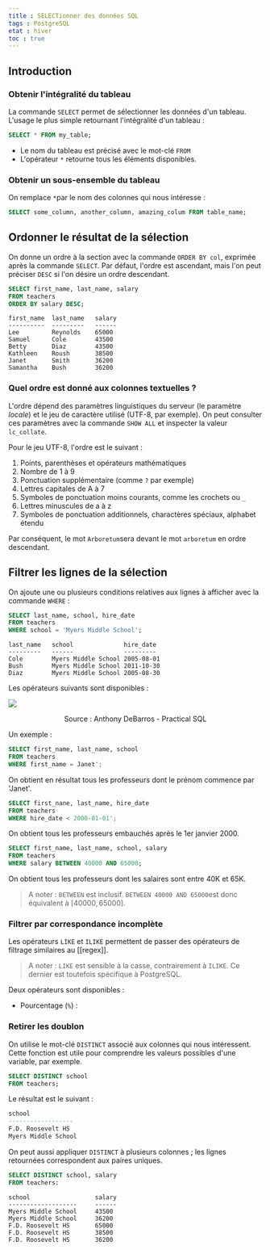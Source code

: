 ```yaml
---
title : SELECTionner des données SQL
tags : PostgreSQL
etat : hiver
toc : true
---
```


## Introduction
### Obtenir l'intégralité du tableau
La commande `SELECT` permet de sélectionner les données d'un tableau. L'usage le plus simple retournant l'intégralité d'un tableau :

```SQL
SELECT * FROM my_table;
````

- Le nom du tableau est précisé avec le mot-clé `FROM`
- L'opérateur `*` retourne tous les éléments disponibles.

### Obtenir un sous-ensemble du tableau
On remplace `*`par le nom des colonnes qui nous intéresse :

```SQL
SELECT some_column, another_column, amazing_colum FROM table_name;
````

## Ordonner le résultat de la sélection

On donne un ordre à la section avec la commande `ORDER BY col`, exprimée après la commande `SELECT`. Par défaut, l'ordre est ascendant, mais l'on peut préciser `DESC` si l'on désire un ordre descendant.

```SQL
SELECT first_name, last_name, salary
FROM teachers
ORDER BY salary DESC;
`````

````
first_name	last_name	salary
---------- 	--------- 	------
Lee 		Reynolds 	65000
Samuel 		Cole 		43500
Betty 		Diaz 		43500
Kathleen 	Roush 		38500
Janet 		Smith 		36200
Samantha 	Bush 		36200
````

### Quel ordre est donné aux colonnes textuelles ?
L'ordre dépend des paramètres linguistiques du serveur (le paramètre *locale*) et le jeu de caractère utilisé (UTF-8, par exemple). On peut consulter ces paramètres avec la commande `SHOW ALL` et inspecter la valeur `lc_collate`.

Pour le jeu UTF-8, l'ordre est le suivant :
1. Points, parenthèses et opérateurs mathématiques
2. Nombre de 1 à 9
3. Ponctuation supplémentaire (comme `?` par exemple)
4. Lettres capitales de A à 7
5. Symboles de ponctuation moins courants, comme les crochets ou `_`
6. Lettres minuscules de a à z
7. Symboles de ponctuation additionnels, charactères spéciaux, alphabet étendu

Par conséquent, le mot `Arboretum`sera devant le mot `arboretum` en ordre descendant.

## Filtrer les lignes de la sélection

On ajoute une ou plusieurs conditions relatives aux lignes à afficher avec la commande `WHERE` :

```SQL
SELECT last_name, school, hire_date
FROM teachers
WHERE school = 'Myers Middle School';
````

````
last_name	school				hire_date
---------	------				---------
Cole		Myers Middle School	2005-08-01
Bush		Myers Middle School	2011-10-30
Diaz		Myers Middle School	2005-08-30
````

Les opérateurs suivants sont disponibles :

![](/assets/img/SQL_operators.png)

<div align="center">
	<p>
  Source : Anthony DeBarros - Practical SQL
	</p>
</div>

Un exemple :
```SQL
SELECT first_name, last_name, school
FROM teachers
WHERE first_name = Janet';
````

On obtient en résultat tous les professeurs dont le prénom commence par 'Janet'.

```SQL
SELECT first_nane, last_name, hire_date
FROM teachers
WHERE hire_date < 2000-01-01';
```

On obtient tous les professeurs embauchés après le 1er janvier 2000.
```SQL
SELECT first_name, last_name, school, salary
FROM teachers
WHERE salary BETWEEN 40000 AND 65000;
````

On obtient tous les professeurs dont les salaires sont entre 40K et 65K.

> A noter :  `BETWEEN` est inclusif. `BETWEEN 40000 AND 65000`est donc équivalent à $[40000, 65000]$.

### Filtrer par correspondance incomplète

Les opérateurs `LIKE` et `ILIKE` permettent de passer des opérateurs de filtrage similaires au [[regex]].

> A noter : `LIKE` est sensible à la casse, contrairement à `ILIKE`. Ce dernier est toutefois spécifique à PostgreSQL.

Deux opérateurs sont disponibles :

- Pourcentage (`%`) : 

### Retirer les doublon

On utilise le mot-clé `DISTINCT` associé aux colonnes qui nous intéressent. Cette fonction est utile pour comprendre les valeurs possibles d'une variable, par exemple.

```SQL
SELECT DISTINCT school
FROM teachers;
````

Le résultat est le suivant :

```SQL
school
------------------
F.D. Roosevelt HS
Myers Middle School
````

On peut aussi appliquer `DISTINCT` à plusieurs colonnes ; les lignes retournées correspondent aux paires uniques.

```SQL
SELECT DISTINCT school, salary
FROM teachers:
````

```
school 					salary
-------------------		------
Myers Middle School		43500
Myers Middle School		36200
F.D. Roosevelt HS		65000
F.D. Roosevelt HS		38500
F.D. Roosevelt HS		36200
````
